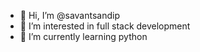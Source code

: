 - 👋 Hi, I’m @savantsandip
- 👀 I’m interested in full stack development 
- 🌱 I’m currently learning python 


<!---
savantsandip/savantsandip is a ✨ special ✨ repository because its `README.md` (this file) appears on your GitHub profile.
You can click the Preview link to take a look at your changes.
--->

